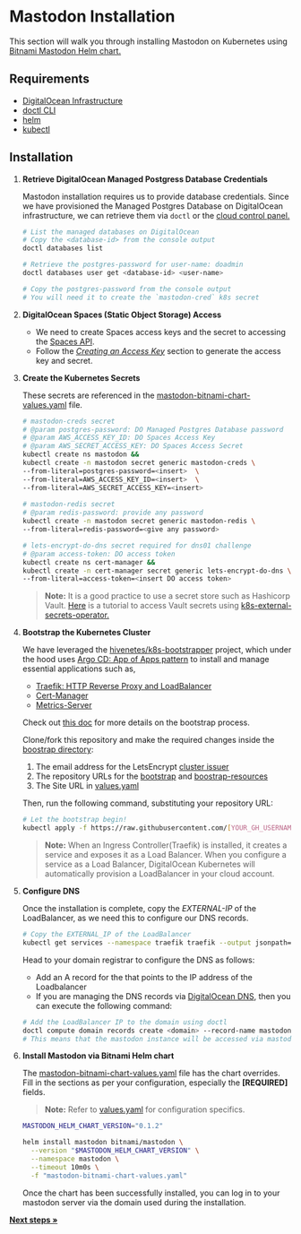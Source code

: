 # Mastodon Installation

This section will walk you through installing Mastodon on Kubernetes using [Bitnami Mastodon Helm chart.](https://bitnami.com/stack/mastodon/helm)

## Requirements

- [DigitalOcean Infrastructure](../infrastructure/terraform/README.md)
- [doctl CLI](https://docs.digitalocean.com/reference/doctl/how-to/install/)
- [helm](https://helm.sh/docs/intro/install/)
- [kubectl](https://kubernetes.io/docs/tasks/tools/#kubectl)

## Installation

1. **Retrieve DigitalOcean Managed Postgress Database Credentials**

    Mastodon installation requires us to provide database credentials. Since we have provisioned the Managed Postgres Database on DigitalOcean infrastructure, we can retrieve them via `doctl` or the [cloud control panel.](https://cloud.digitalocean.com/login)

    ```bash
    # List the managed databases on DigitalOcean
    # Copy the <database-id> from the console output
    doctl databases list

    # Retrieve the postgres-password for user-name: doadmin
    doctl databases user get <database-id> <user-name>

    # Copy the postgres-password from the console output
    # You will need it to create the `mastodon-cred` k8s secret
    ```

2. **DigitalOcean Spaces (Static Object Storage) Access**

    - We need to create Spaces access keys and the secret to accessing the [Spaces API](https://docs.digitalocean.com/reference/api/spaces-api/).
    - Follow the *[Creating an Access Key](https://www.digitalocean.com/community/tutorials/how-to-create-a-digitalocean-space-and-api-key)* section to generate the access key and secret.

3. **Create the Kubernetes Secrets**

    These secrets are referenced in the [mastodon-bitnami-chart-values.yaml](./mastodon-bitnami-chart-values.yaml) file.

    ```bash
    # mastodon-creds secret
    # @param postgres-password: DO Managed Postgres Database password 
    # @param AWS_ACCESS_KEY_ID: DO Spaces Access Key
    # @param AWS_SECRET_ACCESS_KEY: DO Spaces Access Secret
    kubectl create ns mastodon && 
    kubectl create -n mastodon secret generic mastodon-creds \
    --from-literal=postgres-password=<insert>  \
    --from-literal=AWS_ACCESS_KEY_ID=<insert>  \
    --from-literal=AWS_SECRET_ACCESS_KEY=<insert>
  
    # mastodon-redis secret
    # @param redis-password: provide any password
    kubectl create -n mastodon secret generic mastodon-redis \
    --from-literal=redis-password=<give any password>

    # lets-encrypt-do-dns secret required for dns01 challenge
    # @param access-token: DO access token 
    kubectl create ns cert-manager && 
    kubectl create -n cert-manager secret generic lets-encrypt-do-dns \
    --from-literal=access-token=<insert DO access token>
    ```

    >**Note:** It is a good practice to use a secret store such as Hashicorp Vault. [Here](https://www.digitalocean.com/community/tutorials/how-to-access-vault-secrets-inside-of-kubernetes-using-external-secrets-operator-eso) is a tutorial to access Vault secrets using [k8s-external-secrets-operator.](https://github.com/external-secrets/external-secrets/)
4. **Bootstrap the Kubernetes Cluster**

    We have leveraged the [hivenetes/k8s-bootstrapper](https://github.com/hivenetes/k8s-bootstrapper) project, which under the hood uses [Argo CD: App of Apps pattern](https://argo-cd.readthedocs.io/en/stable/operator-manual/cluster-bootstrapping/) to install and manage essential applications such as,
    - [Traefik: HTTP Reverse Proxy and LoadBalancer](https://github.com/traefik/traefik-helm-chart)
    - [Cert-Manager](https://cert-manager.io/)
    - [Metrics-Server](https://github.com/kubernetes-sigs/metrics-server)

    Check out [this doc](../bootstrap/README.md) for more details on the bootstrap process.

    Clone/fork this repository and make the required changes inside the [boostrap directory](../bootstrap/):

    1. The email address for the LetsEncrypt [cluster issuer](../bootstrap/bootstrap-resources/templates/cluster-issuer.yaml)
    2. The repository URLs for the [bootstrap](../bootstrap/bootstrap.yaml) and [boostrap-resources](../bootstrap/templates/bootstrap-resources.yaml)
    3. The Site URL in [values.yaml](../bootstrap/values.yaml)

    Then, run the following command, substituting your repository URL:

    ```bash
    # Let the bootstrap begin!
    kubectl apply -f https://raw.githubusercontent.com/[YOUR_GH_USERNAME]/mastodon-on-kubernetes/main/bootstrap/bootstrap.yaml
    ```

    >**Note:**
    When an Ingress Controller(Traefik) is installed, it creates a service and exposes it as a Load Balancer. When you configure a service as a Load Balancer, DigitalOcean Kubernetes will automatically provision a LoadBalancer in your cloud account.

5. **Configure DNS**

    Once the installation is complete, copy the *EXTERNAL-IP* of the LoadBalancer, as we need this to configure our DNS records.

    ```bash
    # Copy the EXTERNAL_IP of the LoadBalancer
    kubectl get services --namespace traefik traefik --output jsonpath='{.status.loadBalancer.ingress[0].ip}'; echo
    ```

    Head to your domain registrar to configure the DNS as follows:
    - Add an A record for the ***<domain>*** that points to the IP address of the Loadbalancer
    - If you are managing the DNS records via [DigitalOcean DNS](https://docs.digitalocean.com/products/networking/dns/), then you can execute the following command:  

    ```bash
    # Add the LoadBalancer IP to the domain using doctl
    doctl compute domain records create <domain> --record-name mastodon --record-type A --record-data <EXTERNAL-IP>
    # This means that the mastodon instance will be accessed via mastodon.domain
    ```

6. **Install Mastodon via Bitnami Helm chart**

    The [mastodon-bitnami-chart-values.yaml](./mastodon-bitnami-chart-values.yaml) file has the chart overrides. Fill in the sections as per your configuration, especially the **[REQUIRED]** fields.
    >**Note:** Refer to [values.yaml](https://github.com/bitnami/charts/blob/main/bitnami/mastodon/values.yaml) for configuration specifics.

    ```bash
    MASTODON_HELM_CHART_VERSION="0.1.2"
    
    helm install mastodon bitnami/mastodon \
      --version "$MASTODON_HELM_CHART_VERSION" \
      --namespace mastodon \
      --timeout 10m0s \
      -f "mastodon-bitnami-chart-values.yaml"
    ```

    Once the chart has been successfully installed, you can log in to your mastodon server via the domain used during the installation.

[**Next steps »**](../observability/README.md)
